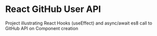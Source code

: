 # React GitHub User API

Project illustrating React Hooks (useEffect) and async/await es8 call to GitHub API on Component creation
